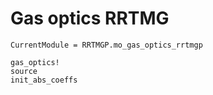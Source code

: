 # Gas optics RRTMG

```@meta
CurrentModule = RRTMGP.mo_gas_optics_rrtmgp
```

```@docs
gas_optics!
source
init_abs_coeffs
```

